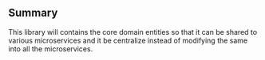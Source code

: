 ## Summary

This library will contains the core domain entities so that it can be shared to various microservices and it be centralize instead of modifying the same into all the microservices.
